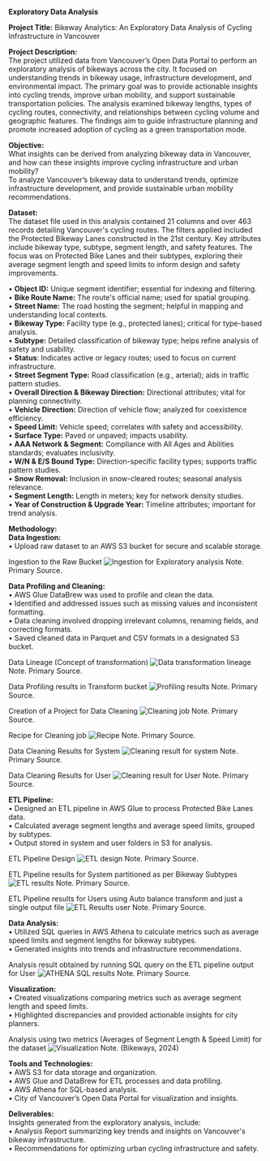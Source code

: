 **Exploratory Data Analysis**

**Project Title:** Bikeway Analytics: An Exploratory Data Analysis of Cycling Infrastructure in Vancouver        

**Project Description:**             
The project utilized data from Vancouver’s Open Data Portal to perform an exploratory analysis of bikeways across the city. It focused on understanding trends in bikeway usage, infrastructure development, and environmental impact. The primary goal was to provide actionable insights into cycling trends, improve urban mobility, and support sustainable transportation policies.
The analysis examined bikeway lengths, types of cycling routes, connectivity, and relationships between cycling volume and geographic features. The findings aim to guide infrastructure planning and promote increased adoption of cycling as a green transportation mode.


**Objective:**         
What insights can be derived from analyzing bikeway data in Vancouver, and how can these insights improve cycling infrastructure and urban mobility?          
To analyze Vancouver’s bikeway data to understand trends, optimize infrastructure development, and provide sustainable urban mobility recommendations.


**Dataset:**            
The dataset file used in this analysis contained 21 columns and over 463 records detailing Vancouver's cycling routes. The filters applied included the Protected Bikeway Lanes constructed in the 21st century. Key attributes include bikeway type, subtype, segment length, and safety features. The focus was on Protected Bike Lanes and their subtypes, exploring their average segment length and speed limits to inform design and safety improvements.

•	**Object ID:** Unique segment identifier; essential for indexing and filtering.                                  
• **Bike Route Name:** The route's official name; used for spatial grouping.                    
•	**Street Name:** The road hosting the segment; helpful in mapping and understanding local contexts.         
•	**Bikeway Type:** Facility type (e.g., protected lanes); critical for type-based analysis.            
•	**Subtype:** Detailed classification of bikeway type; helps refine analysis of safety and usability.          
•	**Status**: Indicates active or legacy routes; used to focus on current infrastructure.            
•	**Street Segment Type:** Road classification (e.g., arterial); aids in traffic pattern studies.         
•	**Overall Direction & Bikeway Direction:** Directional attributes; vital for planning connectivity.          
•	**Vehicle Direction:** Direction of vehicle flow; analyzed for coexistence efficiency.          
•	**Speed Limit:** Vehicle speed; correlates with safety and accessibility.              
•	**Surface Type:** Paved or unpaved; impacts usability.            
•	**AAA Network & Segment:** Compliance with All Ages and Abilities standards; evaluates inclusivity.             
•	**W/N & E/S Bound Type:** Direction-specific facility types; supports traffic pattern studies.              
•	**Snow Removal:** Inclusion in snow-cleared routes; seasonal analysis relevance.                
•	**Segment Length:** Length in meters; key for network density studies.             
•	**Year of Construction & Upgrade Year:** Timeline attributes; important for trend analysis.  


**Methodology:**        
**Data Ingestion:**                
•	Upload raw dataset to an AWS S3 bucket for secure and scalable storage.


Ingestion to the Raw Bucket
![Ingestion for Exploratory analysis](https://github.com/user-attachments/assets/781a0f2f-7732-4aa1-ab20-94c1efeac332)
 Note.  Primary Source.
 

**Data Profiling and Cleaning:**            
•	AWS Glue DataBrew was used to profile and clean the data.          
•	Identified and addressed issues such as missing values and inconsistent formatting.       
•	Data cleaning involved dropping irrelevant columns, renaming fields, and correcting formats.          
•	Saved cleaned data in Parquet and CSV formats in a designated S3 bucket.        


Data Lineage (Concept of transformation)
![Data transformation lineage](https://github.com/user-attachments/assets/d213fdc3-5fd3-4fc6-924a-0ceea70f2b0c)
Note.  Primary Source.



Data Profiling results in Transform bucket
![Profiling results](https://github.com/user-attachments/assets/3ddeab15-5fea-4002-98ab-505a7af57aa8)
Note.  Primary Source.



Creation of a Project for Data Cleaning
![Cleaning job](https://github.com/user-attachments/assets/2be4c8e9-a6d3-4ee5-b937-76a275a270a0)
Note.  Primary Source.



Recipe for Cleaning job
![Recipe](https://github.com/user-attachments/assets/d2704814-8c38-4024-b7c1-2981cc2a0366)
Note.  Primary Source.



Data Cleaning Results for System 
![Cleaning result for system](https://github.com/user-attachments/assets/eabcf623-a92f-40f4-ac6b-648e503dc2da)
Note.  Primary Source.



Data Cleaning Results for User
![Cleaning result for User](https://github.com/user-attachments/assets/f85711da-c295-49ed-82ce-2fc33e0bb7b7)
Note.  Primary Source.

  

**ETL Pipeline:**           
•	Designed an ETL pipeline in AWS Glue to process Protected Bike Lanes data.        
•	Calculated average segment lengths and average speed limits, grouped by subtypes.        
•	Output stored in system and user folders in S3 for analysis.     


ETL Pipeline Design
![ETL design](https://github.com/user-attachments/assets/53249b63-06e2-44bd-b2ac-6b230e81dcfd)
Note.  Primary Source.


ETL Pipeline results for System partitioned as per Bikeway Subtypes
![ETL results](https://github.com/user-attachments/assets/522bad52-782f-4544-bf8d-591e2c56b25e)
Note.  Primary Source.


ETL Pipeline results for Users using Auto balance transform and just a single output file
![ETL Results user](https://github.com/user-attachments/assets/19a5e744-eb99-4b35-8e41-70552ee8fec8)
Note.  Primary Source.


**Data Analysis:**                 
•	Utilized SQL queries in AWS Athena to calculate metrics such as average speed limits and segment lengths for bikeway subtypes.                 
•	Generated insights into trends and infrastructure recommendations.                         


Analysis result obtained by running SQL query on the ETL pipeline output for User
![ATHENA SQL results](https://github.com/user-attachments/assets/0af25ff5-78b4-4ed3-b50a-89e1384adeb2)
 Note.  Primary Source.


**Visualization:**     
•	Created visualizations comparing metrics such as average segment length and speed limits.      
•	Highlighted discrepancies and provided actionable insights for city planners.     

Analysis using two metrics (Averages of Segment Length & Speed Limit) for the dataset
![Visualization](https://github.com/user-attachments/assets/5d4a00fc-a7c5-46db-87e0-758e04a8a5c4)
Note. (Bikeways, 2024)


**Tools and Technologies:**        
•  AWS S3 for data storage and organization.        
•  AWS Glue and DataBrew for ETL processes and data profiling.         
•  AWS Athena for SQL-based analysis.          
•  City of Vancouver’s Open Data Portal for visualization and insights.  


**Deliverables:**         
Insights generated from the exploratory analysis, include:           
•	Analysis Report summarizing key trends and insights on Vancouver's bikeway infrastructure.               
•	Recommendations for optimizing urban cycling infrastructure and safety.              
 

